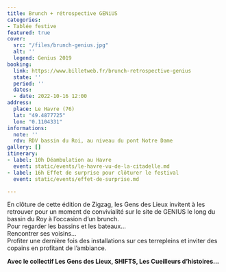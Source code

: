 ```yaml
---
title: Brunch + rétrospective GENiUS
categories:
- Tablée festive
featured: true
cover:
  src: "/files/brunch-genius.jpg"
  alt: ''
  legend: Genius 2019
booking:
  link: https://www.billetweb.fr/brunch-retrospective-genius
  state: ''
  period: ''
  dates:
  - date: 2022-10-16 12:00
address:
  place: Le Havre (76)
  lat: "49.4877725"
  lon: "0.1104331"
informations:
  note: ''
  rdv: RDV bassin du Roi, au niveau du pont Notre Dame
gallery: []
itinerary:
- label: 10h Déambulation au Havre
  event: static/events/le-havre-vu-de-la-citadelle.md
- label: 16h Effet de surprise pour clôturer le festival
  event: static/events/effet-de-surprise.md

---
```

En clôture de cette édition de Zigzag, les Gens des Lieux invitent à les retrouver pour un moment de convivialité sur le site de GENIUS le long du bassin du Roy à l’occasion d’un brunch.  
Pour regarder les bassins et les bateaux…  
Rencontrer ses voisins…  
Profiter une dernière fois des installations sur ces terrepleins et inviter des copains en profitant de l’ambiance.

**Avec le collectif Les Gens des Lieux, SHIFTS, Les Cueilleurs d’histoires...**